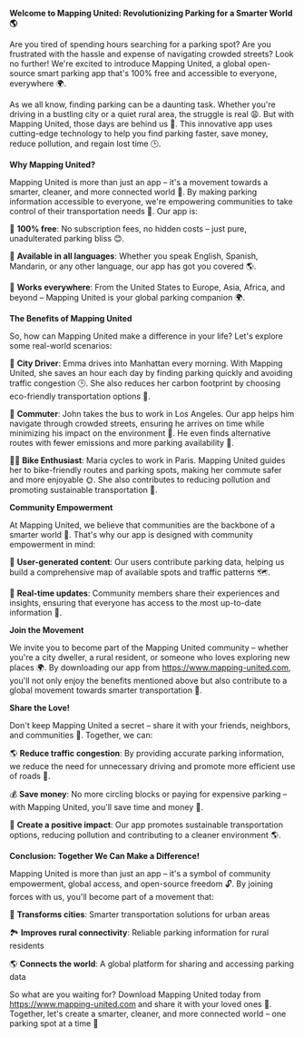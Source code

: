 **Welcome to Mapping United: Revolutionizing Parking for a Smarter World 🌎**

Are you tired of spending hours searching for a parking spot? Are you frustrated with the hassle and expense of navigating crowded streets? Look no further! We're excited to introduce Mapping United, a global open-source smart parking app that's 100% free and accessible to everyone, everywhere 🌍.

As we all know, finding parking can be a daunting task. Whether you're driving in a bustling city or a quiet rural area, the struggle is real 😩. But with Mapping United, those days are behind us 💪. This innovative app uses cutting-edge technology to help you find parking faster, save money, reduce pollution, and regain lost time 🕒.

**Why Mapping United?**

Mapping United is more than just an app – it's a movement towards a smarter, cleaner, and more connected world 🔌. By making parking information accessible to everyone, we're empowering communities to take control of their transportation needs 🌈. Our app is:

🔹 **100% free**: No subscription fees, no hidden costs – just pure, unadulterated parking bliss 😊.

🔹 **Available in all languages**: Whether you speak English, Spanish, Mandarin, or any other language, our app has got you covered 🌎.

🔹 **Works everywhere**: From the United States to Europe, Asia, Africa, and beyond – Mapping United is your global parking companion 🌍.

**The Benefits of Mapping United**

So, how can Mapping United make a difference in your life? Let's explore some real-world scenarios:

🚗 **City Driver**: Emma drives into Manhattan every morning. With Mapping United, she saves an hour each day by finding parking quickly and avoiding traffic congestion 🕒. She also reduces her carbon footprint by choosing eco-friendly transportation options 🌿.

🚌 **Commuter**: John takes the bus to work in Los Angeles. Our app helps him navigate through crowded streets, ensuring he arrives on time while minimizing his impact on the environment 🚗. He even finds alternative routes with fewer emissions and more parking availability 🤝.

🚴‍♀️ **Bike Enthusiast**: Maria cycles to work in Paris. Mapping United guides her to bike-friendly routes and parking spots, making her commute safer and more enjoyable 🌞. She also contributes to reducing pollution and promoting sustainable transportation 💪.

**Community Empowerment**

At Mapping United, we believe that communities are the backbone of a smarter world 🌈. That's why our app is designed with community empowerment in mind:

👥 **User-generated content**: Our users contribute parking data, helping us build a comprehensive map of available spots and traffic patterns 🗺️.

💬 **Real-time updates**: Community members share their experiences and insights, ensuring that everyone has access to the most up-to-date information 📣.

**Join the Movement**

We invite you to become part of the Mapping United community – whether you're a city dweller, a rural resident, or someone who loves exploring new places 🌍. By downloading our app from https://www.mapping-united.com, you'll not only enjoy the benefits mentioned above but also contribute to a global movement towards smarter transportation 🚀.

**Share the Love!**

Don't keep Mapping United a secret – share it with your friends, neighbors, and communities 👫. Together, we can:

🌎 **Reduce traffic congestion**: By providing accurate parking information, we reduce the need for unnecessary driving and promote more efficient use of roads 🚗.

💰 **Save money**: No more circling blocks or paying for expensive parking – with Mapping United, you'll save time and money 💸.

🌟 **Create a positive impact**: Our app promotes sustainable transportation options, reducing pollution and contributing to a cleaner environment 🌎.

**Conclusion: Together We Can Make a Difference!**

Mapping United is more than just an app – it's a symbol of community empowerment, global access, and open-source freedom 🔓. By joining forces with us, you'll become part of a movement that:

🌈 **Transforms cities**: Smarter transportation solutions for urban areas

🏞️ **Improves rural connectivity**: Reliable parking information for rural residents

🌎 **Connects the world**: A global platform for sharing and accessing parking data

So what are you waiting for? Download Mapping United today from https://www.mapping-united.com and share it with your loved ones 📱. Together, let's create a smarter, cleaner, and more connected world – one parking spot at a time 💫